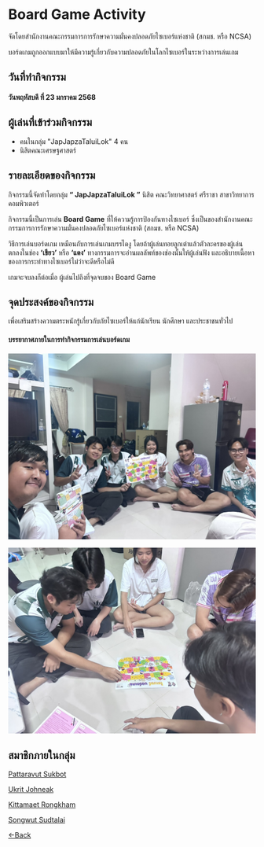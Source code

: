 # Board Game Activity


จัดโดยสำนักงานคณะกรรมการการรักษาความมั่นคงปลอดภัยไซเบอร์แห่งชาติ (สกมช. หรือ NCSA)

บอร์ดเกมถูกออกแบบมาให้มีความรู้เกี่ยวกับความปลอดภัยในโลกไซเบอร์ในระหว่างการเล่นเกม

## วันที่ทำกิจกรรม
####  วันพฤหัสบดี ที่ 23 มกราคม 2568

## ผู้เล่นที่เข้าร่วมกิจกรรม
- คนในกลุ่ม "JapJapzaTaluiLok" 4 คน
- นิสิตคณะเศรษฐศาสตร์


## รายละเอียดของกิจกรรม

กิจกรรมนี้จัดทำโดยกลุ่ม **“ JapJapzaTaluiLok ”**
นิสิต คณะวิทยาศาสตร์ ศรีราชา สาขาวิทยาการคอมพิวเตอร์

กิจกรรมนี้เป็นการเล่น **Board Game** ที่ให้ความรู้การป้องกันทางไซเบอร์
ซึ่งเป็นของสำนักงานคณะกรรมการการรักษาความมั่นคงปลอดภัยไซเบอร์แห่งชาติ (สกมช. หรือ NCSA)

วิธีการเล่นบอร์ดเกม
เหมือนกับการเล่นเกมบรรไดงู โดยถ้าผู้เล่นทอยลูกเต๋าแล้วตัวละครของผู้เล่นตกลงในช่อง **‘เขียว’** หรือ **‘แดง’**
ทางกรรมการจะอ่านผลลัพท์ของช่องนั้นให้ผู้เล่นฟัง และอธิบายเนื้อหาของการกระทำทางไซเบอร์ไม่ว่าจะดีหรือไม่ดี

เกมจะจบลงก็ต่อเมื่อ ผู้เล่นไปถึงที่จุดจบของ Board Game

## จุดประสงค์ของกิจกรรม
เพื่อเสริมสร้างความตระหนักรู้เกี่ยวกับภัยไซเบอร์ให้แก่นักเรียน นักศึกษา และประชาชนทั่วไป

#### บรรยากาศภายในการทำกิจกรรมการเล่นบอร์ดเกม

![BoardGame](picture/bg1.jpg)

![BoardGame](picture/bg2.jpg)

## สมาชิกภายในกลุ่ม
[Pattaravut Sukbot](https://pattaravut.github.io/)

[Ukrit Johneak](https://zenogarb.github.io/Boardgame)

[Kittamaet Rongkham](https://ohmykk.github.io/)

[Songwut Sudtalai](https://gunqeq.github.io/Board-Game)

[<-Back](README.md)


